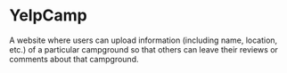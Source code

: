 # YelpCamp
A website where users can upload information (including name, location, etc.) of a particular campground so that others can leave their reviews or comments about that campground.
